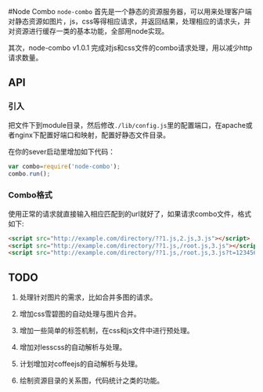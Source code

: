 #Node Combo
`node-combo` 首先是一个静态的资源服务器，可以用来处理客户端对静态资源如图片，js，css等得相应请求，并返回结果，处理相应的请求头，并对资源进行缓存一类的基本功能，全部用node实现。
  
其次，node-combo v1.0.1 完成对js和css文件的combo请求处理，用以减少http请求数量。
  
## API
  
### 引入
把文件下到module目录，然后修改`./lib/config.js`里的配置端口，在apache或者nginx下配置好端口和映射，配置好静态文件目录。
  
在你的sever启动里增加如下代码：
  
``` js
var combo=require('node-combo');
combo.run();
``` 
### Combo格式
  
使用正常的请求就直接输入相应匹配到的url就好了，如果请求combo文件，格式如下:
  
``` html
<script src="http://example.com/directory/??1.js,2.js,3.js"></script>
<script src="http://example.com/directory/??1.js,/root.js,3.js"></script>
<script src="http://example.com/directory/??1.js,/root.js,3.js?t=1234567.js"></script>
```
  
## TODO
  
1.  处理针对图片的需求，比如合并多图的请求。
  
2.  增加css雪碧图的自动处理与图片合并。
    
3.  增加一些简单的标签机制，在css和js文件中进行预处理。
  
4.  增加对lesscss的自动解析与处理。
  
5.  计划增加对coffeejs的自动解析与处理。
  
6.  绘制资源目录的关系图，代码统计之类的功能。
